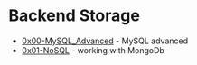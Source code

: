 
# Backend Storage

- [0x00-MySQL_Advanced]() - MySQL advanced
- [0x01-NoSQL]() - working with MongoDb
